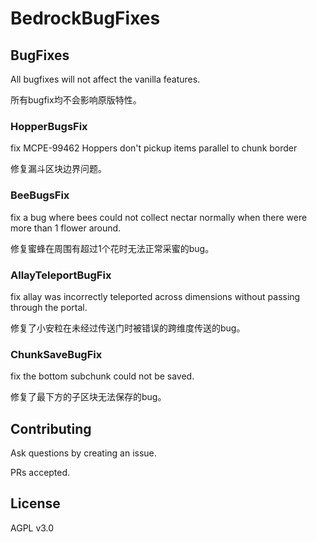 # BedrockBugFixes

## BugFixes

All bugfixes will not affect the vanilla features.

所有bugfix均不会影响原版特性。

### HopperBugsFix

fix MCPE-99462 Hoppers don't pickup items parallel to chunk border

修复漏斗区块边界问题。

### BeeBugsFix

fix a bug where bees could not collect nectar normally when there were more than 1 flower around.

修复蜜蜂在周围有超过1个花时无法正常采蜜的bug。

### AllayTeleportBugFix

fix allay was incorrectly teleported across dimensions without passing through the portal.

修复了小安粒在未经过传送门时被错误的跨维度传送的bug。

### ChunkSaveBugFix

fix the bottom subchunk could not be saved.

修复了最下方的子区块无法保存的bug。

## Contributing

Ask questions by creating an issue.

PRs accepted.

## License

AGPL v3.0
